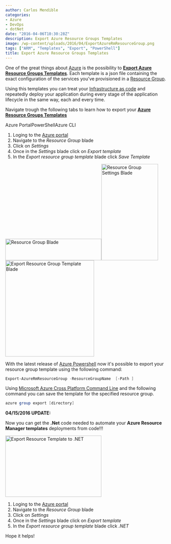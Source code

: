 ```yaml
---
author: Carlos Mendible
categories:
- Azure
- DevOps
- dotNet
date: "2016-04-06T10:30:28Z"
description: Export Azure Resource Groups Templates
image: /wp-content/uploads/2016/04/ExportAzureRmResourceGroup.png
tags: ["ARM", "Templates", "Export", "PowerShell"]
title: Export Azure Resource Groups Templates
---
```

One of the great things about <a href="https://azure.microsoft.com/" target="_blank">Azure</a> is the possibility to **<a href="https://azure.microsoft.com/en-us/documentation/articles/resource-group-authoring-templates/" target="_blank">Export Azure Resource Groups Templates</a>**. Each template is a json file containing the exact configuration of the services you've provisioned in a <a href="https://azure.microsoft.com/en-us/documentation/articles/resource-group-overview/" target="_blank">Resource Group</a>.

Using this templates you can treat your <a href="https://en.wikipedia.org/wiki/Infrastructure_as_Code" target="_blank">Infrastructure as code</a> and repeatedly deploy your application during every stage of the application lifecycle in the same way, each and every time.

Navigate trough the following tabs to learn how to export your **<a href="https://azure.microsoft.com/en-us/documentation/articles/resource-group-authoring-templates/" target="_blank">Azure Resource Groups Templates</a>**

<div class="su-tabs su-tabs-style-default" data-active="1">
  <div class="su-tabs-nav">
    <span class="" data-url="" data-target="blank">Azure Portal</span><span class="" data-url="" data-target="blank">PowerShell</span><span class="" data-url="" data-target="blank">Azure CLI</span>

  
  <div class="su-tabs-panes">
    <div class="su-tabs-pane su-clearfix">
      <ol>
        <li>
          Loging to the <a href="http://portal.azure.com" target="_blank">Azure portal</a>
        </li>
        <li>
          Navigate to the <em>Resource Group</em> blade
        </li>
        <li>
          Click on <em>Settings</em>
        </li>
        <li>
          Once in the <em>Settings </em>blade click on <em>Export template</em>
        </li>
        <li>
          In the <em>Export resource group template</em> blade click <em>Save Template</em>
        </li>
      </ol>
      
  
<a href="http://carlos.mendible.com/wp-content/uploads/2016/04/ResourceGroup.png" rel="attachment wp-att-2791"><img class="alignleft size-medium wp-image-2791" src="http://carlos.mendible.com/wp-content/uploads/2016/04/ResourceGroup-300x67.png" alt="Resource Group Blade" width="300" height="67" srcset="/wp-content/uploads/2016/04/ResourceGroup-300x67.png 300w, /wp-content/uploads/2016/04/ResourceGroup-250x56.png 250w, /wp-content/uploads/2016/04/ResourceGroup.png 588w" sizes="(max-width: 300px) 100vw, 300px" /></a><a href="http://carlos.mendible.com/wp-content/uploads/2016/04/ResourceGroupSettings.png" rel="attachment wp-att-2771"><img class="alignleft size-medium wp-image-2771" src="http://carlos.mendible.com/wp-content/uploads/2016/04/ResourceGroupSettings-177x300.png" alt="Resource Group Settings Blade" width="177" height="300" srcset="/wp-content/uploads/2016/04/ResourceGroupSettings-177x300.png 177w, /wp-content/uploads/2016/04/ResourceGroupSettings-250x423.png 250w, /wp-content/uploads/2016/04/ResourceGroupSettings.png 314w" sizes="(max-width: 177px) 100vw, 177px" /></a> <a href="http://carlos.mendible.com/wp-content/uploads/2016/04/ExportResourceGroupTemplate.png" rel="attachment wp-att-2781"><img class="alignleft size-medium wp-image-2781" src="http://carlos.mendible.com/wp-content/uploads/2016/04/ExportResourceGroupTemplate-277x300.png" alt="Export Resource Group Template Blade" width="277" height="300" srcset="/wp-content/uploads/2016/04/ExportResourceGroupTemplate-277x300.png 277w, /wp-content/uploads/2016/04/ExportResourceGroupTemplate-250x270.png 250w, /wp-content/uploads/2016/04/ExportResourceGroupTemplate.png 579w" sizes="(max-width: 277px) 100vw, 277px" /></a>
        

With the latest release of <a href="http://resource group template" target="_blank">Azure Powershell</a> now it's possible to export your resource group template using the following command:
      
``` powershell
Export-AzureRmResourceGroup -ResourceGroupName  [-Path ]
```
      
Using <a href="https://github.com/azure/azure-xplat-cli" target="_blank">Microsoft Azure Cross Platform Command Line</a> and the following command you can save the template for the specified resource group.
          
``` powershell
azure group export [directory]
```
       
**04/15/2016 UPDATE:**
    
Now you can get the **.Net** code needed to automate your **Azure Resource Manager templates** deployments from code!!!
    
<a href="/wp-content/uploads/2016/04/resourcetemplate2dotnet.png"><img class="size-medium wp-image-3081 alignright" src="/wp-content/uploads/2016/04/resourcetemplate2dotnet-300x191.png" alt="Export Resource Template to .NET" width="300" height="191" srcset="/wp-content/uploads/2016/04/resourcetemplate2dotnet-300x191.png 300w, /wp-content/uploads/2016/04/resourcetemplate2dotnet-768x488.png 768w, /wp-content/uploads/2016/04/resourcetemplate2dotnet-250x159.png 250w, /wp-content/uploads/2016/04/resourcetemplate2dotnet.png 973w" sizes="(max-width: 300px) 100vw, 300px" /></a>
    
<ol>
  <li>
    Loging to the <a href="http://portal.azure.com" target="_blank">Azure portal</a>
  </li>
  <li>
    Navigate to the <em>Resource Group</em> blade
  </li>
  <li>
    Click on <em>Settings</em>
  </li>
  <li>
    Once in the <em>Settings </em>blade click on <em>Export template</em>
  </li>
  <li>
    In the <em>Export resource group template</em> blade click <em>.NET</em>
  </li>
</ol>     
    
Hope it helps!    